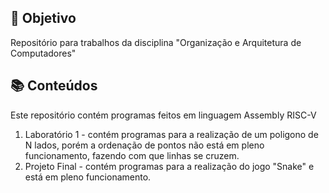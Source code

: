 ## :pushpin: Objetivo
Repositório para trabalhos da disciplina "Organização e Arquitetura de Computadores"

## :books: Conteúdos
Este repositório contém programas feitos em linguagem Assembly RISC-V
1. Laboratório 1 - contém programas para a realização de um poligono de N lados, porém a ordenação de pontos não está em pleno funcionamento, fazendo com que linhas se cruzem.
2. Projeto Final - contém programas para a realização do jogo "Snake" e está em pleno funcionamento.
